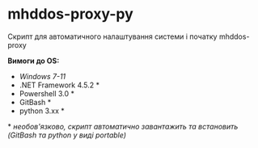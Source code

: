 # mhddos-proxy-py
Скрипт для автоматичного налаштування системи і початку mhddos-proxy


**Вимоги до OS:**
- *Windows 7-11*
- .NET Framework 4.5.2 *
- Powershell 3.0 *
- GitBash *
- python 3.xx *


\* *необов'язково, скрипт автоматично завантажить та встановить (GitBash та python у виді portable)*
